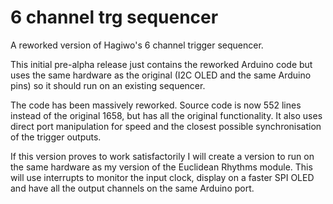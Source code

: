 # 6 channel trg sequencer
A reworked version of Hagiwo's 6 channel trigger sequencer.

This initial pre-alpha release just contains the reworked Arduino code but uses the same hardware as the original (I2C OLED and the same Arduino pins) so it should run
on an existing sequencer.

The code has been massively reworked. Source code is now 552 lines instead of the original 1658, but has all the original functionality. It also uses direct
port manipulation for speed and the closest possible synchronisation of the trigger outputs.

If this version proves to work satisfactorily I will create a version to run on the same hardware as my version of the Euclidean Rhythms module. This will
use interrupts to monitor the input clock, display on a faster SPI OLED and have all the output channels on the same Arduino port.
